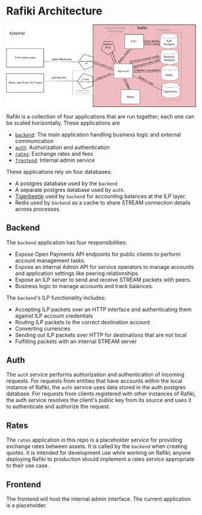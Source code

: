 # Rafiki Architecture

![Architecture diagram](./img/rafiki-architecture.png)

Rafiki is a collection of four applications that are run together; each one can be scaled horizontally. These applications are 

* [`backend`](../packages/backend): The main application handling business logic and external communication 
* [`auth`](../packages/auth): Authorization and authentication
* [`rates`](../packages/rates): Exchange rates and fees
* [`frontend`](../packages/frontend): Internal admin service

These applications rely on four databases:

* A postgres database used by the `backend`
* A separate postgres database used by `auth`.
* [Tigerbeetle](https://github.com/coilhq/tigerbeetle) used by `backend` for accounting balances at the ILP layer.
* Redis used by `backend` as a cache to share STREAM connection details across processes.

## Backend

The `backend` application has four responsibilities: 

* Expose Open Payments API endpoints for public clients to perform account management tasks.
* Expose an internal Admin API for service operators to manage accounts and application settings like peering relationships.
* Expose an ILP server to send and receive STREAM packets with peers.
* Business logic to manage accounts and track balances.

The `backend`'s ILP functionality includes:

- Accepting ILP packets over an HTTP interface and authenticating them against ILP account credentials
- Routing ILP packets to the correct destination account
- Converting currencies 
- Sending out ILP packets over HTTP for destinations that are not local
- Fulfilling packets with an internal STREAM server

## Auth

The `auth` service performs authorization and authentication of incoming requests. For requests from entities that have
accounts within the local instance of Rafiki, the `auth` service uses data stored in the auth postgres database. For requests
from clients registered with other instances of Rafiki, the auth service resolves the client's public key from its source
and uses it to authenticate and authorize the request.

## Rates

The `rates` application in this repo is a placeholder service for providing exchange rates between assets. It is called by the `backend` when
creating quotes. It is intended for development use while working on Rafiki; anyone deploying Rafiki to production should implement a
rates service appropriate to their use case.

## Frontend

The frontend will host the internal admin interface. The current application is a placeholder.
